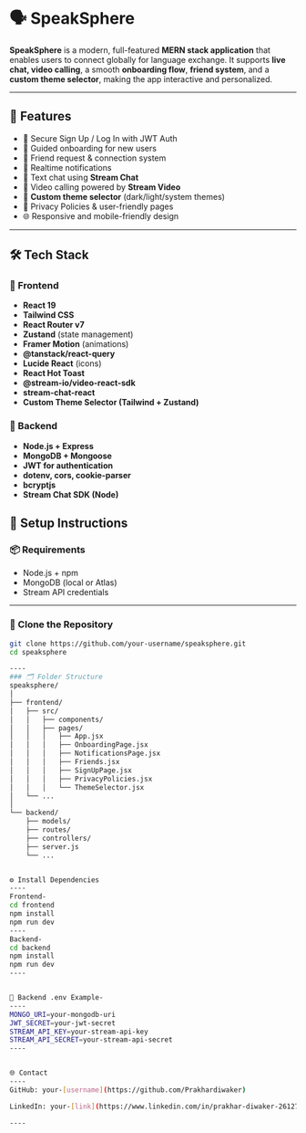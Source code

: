 # 🗣️ SpeakSphere

**SpeakSphere** is a modern, full-featured **MERN stack application** that enables users to connect globally for language exchange. It supports **live chat, video calling**, a smooth **onboarding flow**, **friend system**, and a **custom theme selector**, making the app interactive and personalized.

---

## 🚀 Features

- 🔐 Secure Sign Up / Log In with JWT Auth
- 🧭 Guided onboarding for new users
- 👥 Friend request & connection system
- 🔔 Realtime notifications
- 💬 Text chat using **Stream Chat**
- 🎥 Video calling powered by **Stream Video**
- 🎨 **Custom theme selector** (dark/light/system themes)
- 📜 Privacy Policies & user-friendly pages
- 🌐 Responsive and mobile-friendly design

---

## 🛠️ Tech Stack

### 🔹 Frontend

- **React 19**
- **Tailwind CSS**
- **React Router v7**
- **Zustand** (state management)
- **Framer Motion** (animations)
- **@tanstack/react-query**
- **Lucide React** (icons)
- **React Hot Toast**
- **@stream-io/video-react-sdk**
- **stream-chat-react**
- **Custom Theme Selector (Tailwind + Zustand)**

### 🔸 Backend

- **Node.js + Express**
- **MongoDB + Mongoose**
- **JWT for authentication**
- **dotenv, cors, cookie-parser**
- **bcryptjs**
- **Stream Chat SDK (Node)**


## 🧪 Setup Instructions

### 📦 Requirements

- Node.js + npm
- MongoDB (local or Atlas)
- Stream API credentials

---

### 📁 Clone the Repository

```bash
git clone https://github.com/your-username/speaksphere.git
cd speaksphere

----
### 🗂️ Folder Structure
speaksphere/
│
├── frontend/
│   ├── src/
│   │   ├── components/
│   │   ├── pages/
│   │   │   ├── App.jsx
│   │   │   ├── OnboardingPage.jsx
│   │   │   ├── NotificationsPage.jsx
│   │   │   ├── Friends.jsx
│   │   │   ├── SignUpPage.jsx
│   │   │   ├── PrivacyPolicies.jsx
│   │   │   └── ThemeSelector.jsx
│   └── ...
│
└── backend/
    ├── models/
    ├── routes/
    ├── controllers/
    ├── server.js
    └── ...


⚙️ Install Dependencies
----
Frontend-
cd frontend
npm install
npm run dev
----
Backend-
cd backend
npm install
npm run dev
----


🔐 Backend .env Example-
----
MONGO_URI=your-mongodb-uri
JWT_SECRET=your-jwt-secret
STREAM_API_KEY=your-stream-api-key
STREAM_API_SECRET=your-stream-api-secret
----


🌐 Contact
----
GitHub: your-[username](https://github.com/Prakhardiwaker)

LinkedIn: your-[link](https://www.linkedin.com/in/prakhar-diwaker-261271122/)

----
